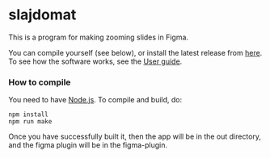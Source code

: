 # slajdomat
This is a program for making zooming slides in Figma.

You can compile yourself (see below), or  install the latest release from [here](https://github.com/bojanczyk/slajdomat/releases/latest). To see how the software works, see the
[User guide](docs/README.md).

### How to compile

You need to have [Node.js](https://nodejs.org/en). 
To compile and build, do:

	npm install
	npm run make

Once you have successfully built it, then the app will be in the out directory, and the figma plugin will be in the figma-plugin.